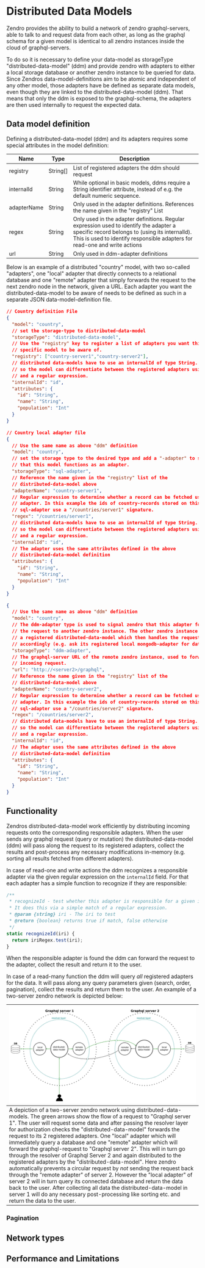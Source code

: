 # Distributed Data Models

Zendro provides the ability to build a network of zendro graphql-servers, able to talk to and request data from each other, as long as the graphql schema for a given model is identical to all zendro instances inside the cloud of graphql-servers.

To do so it is necessary to define your data-model as storageType "distributed-data-model" (ddm) and provide zendro with adapters to either a local storage database or another zendro instance to be queried for data. Since Zendros data-model-definitions aim to be atomic and independent of any other model, those adapters have be defined as separate data models, even though they are linked to the distributed-data-model (ddm). That means that only the ddm is exposed to the graphql-schema, the adapters are then used internally to request the expected data.

## Data model definition

Defining a distributed-data-model (ddm) and its adapters requires some special attributes in the model definition:


| Name | Type | Description |
| ----------------- | ----------------- | ----------------------- |
| registry | String[] | List of registered adapters the ddm should request |
| internalId | String | While optional in basic models, ddms require a String identifier attribute, instead of e.g. the default numeric sequence. |
| adapterName | String | Only used in the adapter definitions. References the name given in the "registry" List | 
| regex | String | Only used in the adapter definitions. Regular expression used to identify the adapter a specific record belongs to (using its internalId). This is used to identify responsible adapters for read-one and write actions | 
| url | String | Only used in ddm-adapter definitions | URL of the graphql-server to forward the requests to. |



Below is an example of a distributed "country" model, with two so-called "adapters", one "local" adapter that directly connects to a relational database and one "remote" adapter that simply forwards the request to the next zendro node in the network, given a URL. Each adapter you want the distributed-data-model to be aware of needs to be defined as such in a separate JSON data-model-definition file.

```json
// Country definition File
{
  "model": "country",
  // set the storage-type to distributed-data-model
  "storageType": "distributed-data-model",
  // Use the "registry" key to register a list of adapters you want this
  // specific model to be aware of. 
  "registry": ["country-server1","country-server2"],
  // distributed data-models have to use an internalId of type String. This is
  // so the model can differentiate between the registered adapters using the id
  // and a regular expression.
  "internalId": "id",
  "attributes": {
    "id": "String",
    "name": "String",
    "population": "Int"
  }
}
```

```json
// Country local adapter file
{
  // Use the same name as above "ddm" definition
  "model": "country",
  // set the storage type to the desired type and add a "-adapter" to signal
  // that this model functions as an adapter.
  "storageType": "sql-adapter",
  // Reference the name given in the "registry" list of the
  // distributed-data-model above
  "adapterName": "country-server1",
  // Regular expression to determine whether a record can be fetched using this
  // adapter. In this example the ids of country-records stored on this local
  // sql-adapter use a "/countries/server1" signature.
  "regex": "/countries/server1",
  // distributed data-models have to use an internalId of type String. This is
  // so the model can differentiate between the registered adapters using the id
  // and a regular expression.
  "internalId": "id",
  // The adapter uses the same attributes defined in the above
  // distributed-data-model definition
  "attributes": {
    "id": "String",
    "name": "String",
    "population": "Int"
  }
}
```

```json
{
  // Use the same name as above "ddm" definition
  "model": "country",
  // The ddm-adapter type is used to signal zendro that this adapter forwards
  // the request to another zendro instance. The other zendro instance also has
  // a registered distributed-data-model which then handles the request
  // accordingly (e.g. ask its registered local mongodb-adapter for data).
  "storageType": "ddm-adapter",
  // The graphql-server URL of the remote zendro instance, used to forward the
  // incoming request.
  "url": "http://<server2>/graphql",
  // Reference the name given in the "registry" list of the
  // distributed-data-model above
  "adapterName": "country-server2",
  // Regular expression to determine whether a record can be fetched using this
  // adapter. In this example the ids of country-records stored on this local
  // sql-adapter use a "/countries/server2" signature.
  "regex": "/countries/server2",
  // distributed data-models have to use an internalId of type String. This is
  // so the model can differentiate between the registered adapters using the id
  // and a regular expression.
  "internalId": "id",
  // The adapter uses the same attributes defined in the above
  // distributed-data-model definition
  "attributes": {
    "id": "String",
    "name": "String",
    "population": "Int"
  }
}
```

## Functionality

Zendros distributed-data-model work efficiently by distributing incoming requests onto the corresponding responsible adapters. When the user sends any graphql request (query or mutation) the distributed-data-model (ddm) will pass along the request to its registered adapters, collect the results and post-process any necessary modifications in-memory (e.g. sorting all results fetched from different adapters).

In case of read-one and write actions the ddm recognizes a responsible adapter via the given regular expression on the `internalId` field. For that each adapter has a simple function to recognize if they are responsible:

```js
/**
 * recognizeId - test whether this adapter is responsible for a given iri (id).
 * It does this via a simple match of a regular expression.
 * @param {string} iri - The iri to test
 * @return {boolean} returns true if match, false otherwise
 */
static recognizeId(iri) {
  return iriRegex.test(iri);
}
```
When the responsible adapter is found the ddm can forward the request to the adapter, collect the result and return it to the user.

In case of a read-many function the ddm will query _all_ registered adapters for the data. It will pass along any query parameters given (search, order, pagination), collect the results and return them to the user. An example of a two-server zendro network is depicted below:  


|![distribute-data-model functionality](./figures/ddm-drawing.png)|
|:--|
|A depiction of a two-server zendro network using distributed-data-models. The green arrows show the flow of a request to "Graphql server 1". The user will request some data and after passing the resolver layer for authorization checks the "distributed-data-model" forwards the request to its 2 registered adapters. One "local" adapter which will immediately query a database and one "remote" adapter which will forward the graphql-request to "Graphql server 2". This will in turn go through the resolver of Graphql Server 2 and again distributed to the registered adapters by the "distributed-data-model". Here zendro automatically prevents a circular request by _not_ sending the request back through the "remote adapter" of server 2. However the "local adapter" of server 2 will in turn query its connected database and return the data back to the user. After collecting all data the distributed-data-model in server 1 will do any necessary post-processing like sorting etc. and return the data to the user.|


### Pagination

## Network types

## Performance and Limitations